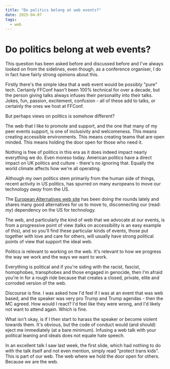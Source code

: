 ```yaml
---
title: "Do politics belong at web events?"
date: 2025-04-07
tags:
  - web
---
```


# Do politics belong at web events?

This question has been asked before and discussed before and I've always looked on from the sidelines, even though, as a conference organiser, I do in fact have fairly strong opinions about this.

<!-- more -->

Firstly there's the simple idea that a web event would be possibly "pure" tech. Certainly FFConf hasn't been 100% technical for over a decade, but the person giving talks always infuses their personality into their talks. Jokes, fun, passion, excitement, confusion - all of these add to talks, or certainly the ones we host at FFConf.

But perhaps views on politics is somehow different?

The web that I like to promote and support, and the one that many of my peer events support, is one of inclusivity and welcomeness. This means creating accessible environments. This means creating teams that are open minded. This means holding the door open for those who need it.

Nothing is free of politics in this era as it does indeed impact nearly everything we do. Even moreso today. American politics have a direct impact on UK politics and culture - there's no ignoring that. Equally the world climate affects how we're all operating.

Although my own politics stem primarily from the human side of things, recent activity in US politics, has spurred on many europeans to move our technology *away* from the US.

The [European Alternatives web site](https://european-alternatives.eu/categories) has been doing the rounds lately and shares many good alternatives for us to move to, disconnecting our (read: _my_) dependency on the US for technology.

The web, and particularly the kind of web that we advocate at our events, is from a progressive point of view (talks on accessibility is an easy example of this), and so you'll find these particular kinds of events, those put together with love and care for others, will usually have strong political points of view that support the ideal web.

Politics _is_ relevant to working on the web. It's relevant to how we progress the way we work and the ways we want to work.

Everything is political and if you're siding with the racist, fascist, homophobes, transphobes and those engaged in genocide, then I'm afraid you're in for a rough ride because that creates a closed, private, elite and corroded version of the web.

Discourse is fine. I was asked how I'd feel if I was at an event that was web based, and the speaker was very pro Trump and Trump agendas - then the MC agreed. How would I react? I'd feel like they were wrong, and I'd likely not want to attend again. Which is fine.

What isn't okay, is if I then start to harass the speaker or become violent towards them. It's obvious, but the code of conduct would (and should) eject me immediately (at a bare minimum). Infusing a web talk with your political leaning and ideals does not equate hate speech.

In an excellent talk I saw last week, the first slide, which had nothing to do with the talk itself and not even mention, simply read "protect trans kids". This is part of our web. The web where we hold the door open for others. Because *we* are the web.
